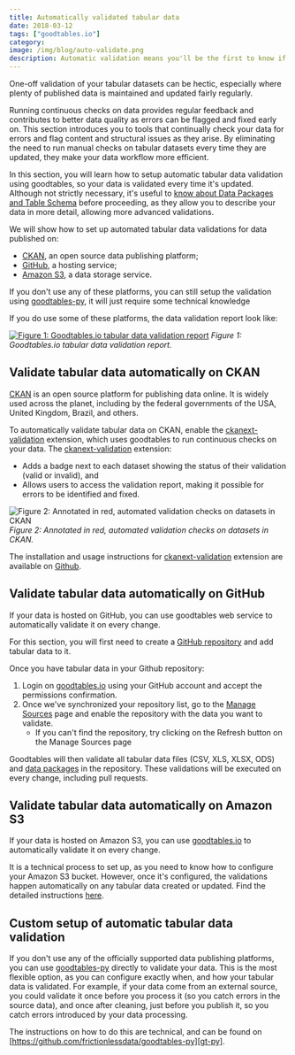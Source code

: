 ```yaml
---
title: Automatically validated tabular data
date: 2018-03-12
tags: ["goodtables.io"]
category: 
image: /img/blog/auto-validate.png
description: Automatic validation means you'll be the first to know if a change in your data causes a problem. Learn how to incorporate automatic validation into your workflow.
---
```


One-off validation of your tabular datasets can be hectic, especially where plenty of published data is maintained and updated fairly regularly.

Running continuous checks on data provides regular feedback and contributes to better data quality as errors can be flagged and fixed early on. This section introduces you to tools that continually check your data for errors and flag content and structural issues as they arise. By eliminating the need to run manual checks on tabular datasets every time they are updated, they make your data workflow more efficient.

In this section, you will learn how to setup automatic tabular data validation using goodtables, so your data is validated every time it's updated. Although not strictly necessary, it's useful to [know about Data Packages and Table Schema](/blog/2018/03/07/well-packaged-datasets/) before proceeding, as they allow you to describe your data in more detail, allowing more advanced validations.

We will show how to set up automated tabular data validations for data published on:

* [CKAN][ckan], an open source data publishing platform;
* [GitHub](https://github.com/), a hosting service;
* [Amazon S3](https://aws.amazon.com/s3/), a data storage service.

If you don't use any of these platforms, you can still setup the validation using [goodtables-py][gt-py], it will just require some technical knowledge

If you do use some of these platforms, the data validation report look like:

[![Figure 1: Goodtables.io tabular data validation report](./goodtablesio-screenshot.png)](https://goodtables.io/github/vitorbaptista/birmingham_schools/jobs/3)
*Figure 1: Goodtables.io tabular data validation report.*

## Validate tabular data automatically on CKAN

[CKAN](https://ckan.org/) is an open source platform for publishing data online. It is widely used across the planet, including by the federal governments of the USA, United Kingdom, Brazil, and others.

To automatically validate tabular data on CKAN, enable the [ckanext-validation](https://github.com/frictionlessdata/ckanext-validation) extension, which uses goodtables to run continuous checks on your data. The [ckanext-validation](https://github.com/frictionlessdata/ckanext-validation) extension:

* Adds a badge next to each dataset showing the status of their validation (valid or invalid), and
* Allows users to access the validation report, making it possible for errors to be identified and fixed.

![Figure 2: Annotated in red, automated validation checks on datasets in CKAN](./ckan-validation.png)
*Figure 2: Annotated in red, automated validation checks on datasets in CKAN.*

The installation and usage instructions for [ckanext-validation](https://github.com/frictionlessdata/ckanext-validation) extension are available on [Github](https://github.com/frictionlessdata/ckanext-validation).


## Validate tabular data automatically on GitHub

If your data is hosted on GitHub, you can use goodtables web service to automatically validate it on every change.

For this section, you will first need to create a [GitHub repository](https://help.github.com/articles/create-a-repo/) and add tabular data to it.

Once you have tabular data in your Github repository:

1. Login on [goodtables.io](https://goodtables.io/) using your GitHub account and accept the permissions confirmation.
1. Once we've synchronized your repository list, go to the [Manage Sources](https://goodtables.io/settings) page and enable the repository with the data you want to validate.
    * If you can't find the repository, try clicking on the Refresh button on the Manage Sources page

Goodtables will then validate all tabular data files (CSV, XLS, XLSX, ODS) and [data packages](/data-package/) in the repository. These validations will be executed on every change, including pull requests.


## Validate tabular data automatically on Amazon S3

If your data is hosted on Amazon S3, you can use [goodtables.io][gtio] to automatically validate it on every change.

It is a technical process to set up, as you need to know how to configure your Amazon S3 bucket. However, once it's configured, the validations happen automatically on any tabular data created or updated. Find the detailed instructions [here][gtio:s3].


## Custom setup of automatic tabular data validation

If you don't use any of the officially supported data publishing platforms, you can use [goodtables-py][gt-py] directly to validate your data. This is the most flexible option, as you can configure exactly when, and how your tabular data is validated. For example, if your data come from an external source, you could validate it once before you process it (so you catch errors in the source data), and once after cleaning, just before you publish it, so you catch errors introduced by your data processing.

The instructions on how to do this are technical, and can be found on [https://github.com/frictionlessdata/goodtables-py][gt-py].

[gtio]: https://goodtables.io/ "Goodtables.io"
[gtio:s3]: https://docs.goodtables.io/getting_started/s3.html "Goodtables.io Amazon S3 instructions"
[github]: https://github.com/ "GitHub"
[s3]: https://aws.amazon.com/s3/ "Amazon S3"
[s3-region-bug]: https://github.com/frictionlessdata/goodtables.io/issues/136 "Can't add S3 bucket with other region that Oregon (us-west-2)"
[howto-s3bucket]: https://docs.aws.amazon.com/AmazonS3/latest/user-guide/create-bucket.html "How do I create an S3 Bucket?"
[howto-s3upload]: https://docs.aws.amazon.com/AmazonS3/latest/user-guide/upload-objects.html "How do I upload files and folders to an S3 Bucket?"
[howto-iamuser]: http://docs.aws.amazon.com/IAM/latest/UserGuide/id_users_create.html?icmpid=docs_iam_console "Create an IAM User in your AWS account"
[bucket-overview]: https://s3.console.aws.amazon.com/s3/buckets/ "Amazon S3 Bucket list"
[gh-new-repo]: https://help.github.com/articles/create-a-repo/ "GitHub: Create new repository tutorial"
[gtio-managesources]: https://goodtables.io/settings "Goodtables.io: Manage sources"
[datapackage]: /data-package/ "Data Package"
[gtio-dataschema]: writing_data_schema.html "Writing a data schema"
[gtio-configuring]: configuring.html "Configuring goodtables.io"
[gt-py]: https://github.com/frictionlessdata/goodtables-py
[ckan]: https://ckan.org
